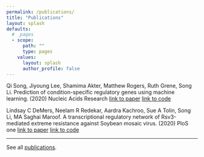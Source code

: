 ```yaml
---
permalink: /publications/
title: "Publications"
layout: splash
defaults:
  # _pages
  - scope:
      path: ""
      type: pages
    values:
      layout: splash
      author_profile: false
---
```


Qi Song, Jiyoung Lee, Shamima Akter, Matthew Rogers, Ruth Grene, Song Li. Prediction of condition-specific regulatory genes using machine learning. (2020) Nucleic Acids Research [link to paper](https://academic.oup.com/nar/article-abstract/48/11/e62/5824611) [link to code](https://github.com/songliVT/ConSReg)

Lindsay C DeMers, Neelam R Redekar, Aardra Kachroo, Sue A Tolin, Song Li, MA Saghai Maroof. A transcriptional regulatory network of Rsv3-mediated extreme resistance against Soybean mosaic virus.  (2020) PloS one [link to paper](https://journals.plos.org/plosone/article?id=10.1371/journal.pone.0231658) [link to code](https://github.com/LiLabAtVT/rsv3-network)

---
See all [publications](https://scholar.google.com/citations?user=mF72CdUAAAAJ&hl=en).


